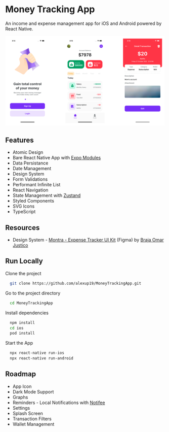 
# Money Tracking App

An income and expense management app for iOS and Android powered by React Native.

![Image](screenshots/main.png)
## Features

- Atomic Design
- Bare React Native App with [Expo Modules](https://docs.expo.dev/bare/installing-expo-modules/)
- Data Persistance
- Date Management
- Design System
- Form Validations
- Performant Infinite List
- React Navigation
- State Management with [Zustand](https://github.com/pmndrs/zustand)
- Styled Components
- SVG Icons
- TypeScript
## Resources

- Design System - [Montra - Expense Tracker UI Kit](https://www.figma.com/community/file/998557875473123405) (Figma) by [Braja Omar Justico](https://www.figma.com/@brajaomar)


## Run Locally

Clone the project

```bash
  git clone https://github.com/alexup19/MoneyTrackingApp.git
```

Go to the project directory

```bash
  cd MoneyTrackingApp
```

Install dependencies

```bash
  npm install
  cd ios
  pod install
```

Start the App

```bash
  npx react-native run-ios
  npx react-native run-android
```


## Roadmap

- App Icon
- Dark Mode Support
- Graphs
- Reminders - Local Notifications with [Notifee](https://notifee.app/)
- Settings
- Splash Screen
- Transaction Filters
- Wallet Management

